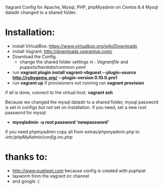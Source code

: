 Vagrant Config for Apache, Mysql, PHP, phpMyadmin on Centos 6.4
Mysql datadir changed to a shared folder.

Installation:
==============
- install VirtualBox: https://www.virtualbox.org/wiki/Downloads
- install Vagrant: http://downloads.vagrantup.com/
- Download the Config.
    - change the shared folder settings in : *Vagrantfile* and *puppets/hierdata/common.yaml*
- run **vagrant plugin install vagrant-vbguest --plugin-source http://rubygems.org/ --plugin-version 0.10.0.pre1**
- run **vagrant up**
if provisioners not running run **vagrant provision**

if all is done, connect to the virtual host.
**vagrant ssh**

Because we changed the mysql datadir to a shared folder, mysql password is set in configs but not set on installation.
if you need, set a new root password for mysql:

- **mysqladmin -u root password 'newpassword'**


if you need phpmyadmin copy all from extras/phpmyadmin.php to  */etc/phpMyAdmin/config.inc.php*


thanks to:
=======

- http://www.puphpet.com because config is created with puphpet
- tayworm from the vagrant irc channel
- and google :)



